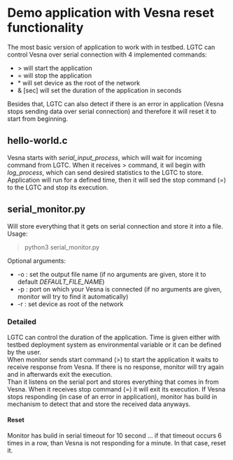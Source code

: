 # Demo application with Vesna reset functionality

The most basic version of application to work with in testbed.
LGTC can control Vesna over serial connection with 4 implemented commands:

* \> will start the application
* = will stop the application
* \* will set device as the root of the network
* & [sec] will set the duration of the application in seconds

Besides that, LGTC can also detect if there is an error in application (Vesna stops sending data over serial connection) and therefore it will reset it to start from beginning.

## hello-world.c

Vesna starts with *serial_input_process*, which will wait for incoming command from LGTC. When it receives \> command, it wil begin with *log_process*, which can send desired statistics to the LGTC to store.
Application will run for a defined time, then it will sed the stop command (=) to the LGTC and stop its execution.

## serial_monitor.py

Will store everything that it gets on serial connection and store it into a file. Usage:
> python3 serial_monitor.py

Optional arguments:
* -o : set the output file name (if no arguments are given, store it to default *DEFAULT_FILE_NAME*)
* -p : port on which your Vesna is connected (if no arguments are given, monitor will try to find it automatically)
* -r : set device as root of the network

### Detailed

LGTC can control the duration of the application. Time is given either with testbed deployment system as environmental variable or it can be defined by the user. \
When monitor sends start command (\>) to start the application it waits to receive response from Vesna. If there is no response, monitor will try again and in afterwards exit the execution. \
Than it listens on the serial port and stores everything that comes in from Vesna. When it receives stop command (=) it will exit its execution. If Vesna stops responding (in case of an error in application), monitor has build in mechanism to detect that and store the received data anyways.

#### Reset

Monitor has build in serial timeout for 10 second ... if that timeout occurs 6 times in a row, than Vesna is not responding for a minute. In that case, reset it.